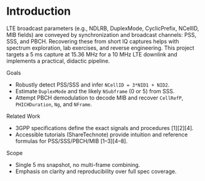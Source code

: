 # Introduction

LTE broadcast parameters (e.g., NDLRB, DuplexMode, CyclicPrefix, NCellID, MIB fields) are conveyed by synchronization and broadcast channels: PSS, SSS, and PBCH. Recovering these from short IQ captures helps with spectrum exploration, lab exercises, and reverse engineering. This project targets a 5 ms capture at 15.36 MHz for a 10 MHz LTE downlink and implements a practical, didactic pipeline.

Goals
- Robustly detect PSS/SSS and infer `NCellID = 3*NID1 + NID2`.
- Estimate `DuplexMode` and the likely `NSubframe` (0 or 5) from SSS.
- Attempt PBCH demodulation to decode MIB and recover `CellRefP`, `PHICHDuration`, `Ng`, and `NFrame`.

Related Work
- 3GPP specifications define the exact signals and procedures [1][2][4].
- Accessible tutorials (ShareTechnote) provide intuition and reference formulas for PSS/SSS/PBCH/MIB [1–3][4–8].

Scope
- Single 5 ms snapshot, no multi-frame combining.
- Emphasis on clarity and reproducibility over full spec coverage.
